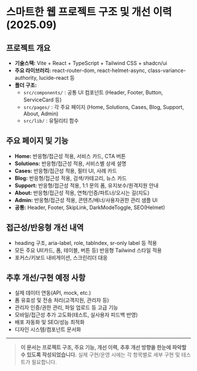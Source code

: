 # 스마트한 웹 프로젝트 구조 및 개선 이력 (2025.09)

## 프로젝트 개요
- **기술스택:** Vite + React + TypeScript + Tailwind CSS + shadcn/ui
- **주요 라이브러리:** react-router-dom, react-helmet-async, class-variance-authority, lucide-react 등
- **폴더 구조:**
  - `src/components/` : 공통 UI 컴포넌트 (Header, Footer, Button, ServiceCard 등)
  - `src/pages/` : 각 주요 페이지 (Home, Solutions, Cases, Blog, Support, About, Admin)
  - `src/lib/` : 유틸리티 함수

## 주요 페이지 및 기능
- **Home:** 반응형/접근성 적용, 서비스 카드, CTA 버튼
- **Solutions:** 반응형/접근성 적용, 서비스별 상세 설명
- **Cases:** 반응형/접근성 적용, 필터 UI, 사례 카드
- **Blog:** 반응형/접근성 적용, 검색/카테고리, 뉴스 카드
- **Support:** 반응형/접근성 적용, 1:1 문의 폼, 유지보수/원격지원 안내
- **About:** 반응형/접근성 적용, 연혁/인증/파트너/오시는 길(지도)
- **Admin:** 반응형/접근성 적용, 콘텐츠/배너/사용자권한 관리 샘플 UI
- **공통:** Header, Footer, SkipLink, DarkModeToggle, SEO(Helmet)

## 접근성/반응형 개선 내역
- heading 구조, aria-label, role, tabIndex, sr-only label 등 적용
- 모든 주요 UI(카드, 폼, 테이블, 버튼 등) 반응형 Tailwind 스타일 적용
- 포커스/키보드 내비게이션, 스크린리더 대응

## 추후 개선/구현 예정 사항
- 실제 데이터 연동(API, mock, etc.)
- 폼 유효성 및 전송 처리(고객지원, 관리자 등)
- 관리자 인증/권한 관리, 파일 업로드 등 고급 기능
- 모바일/접근성 추가 고도화(테스트, 실사용자 피드백 반영)
- 배포 자동화 및 SEO/성능 최적화
- 디자인 시스템/컴포넌트 문서화

---

> **이 문서는 프로젝트 구조, 주요 기능, 개선 이력, 추후 개선 방향을 한눈에 파악할 수 있도록 작성되었습니다.**
> 실제 구현/운영 시에는 각 항목별로 세부 구현 및 테스트가 필요합니다.
